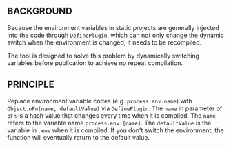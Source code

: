 ## BACKGROUND

Because the environment variables in static projects are generally injected into the code through `DefinePlugin`, which can not only change the dynamic switch when the environment is changed, it needs to be recompiled.

The tool is designed to solve this problem by dynamically switching variables before publication to achieve no repeat compilation.

## PRINCIPLE

Replace environment variable codes (e.g. `process.env.name`) with `Object.oFn(name, defaultValue)` via `DefinePlugin`.
The `name` in parameter of `oFn` is a hash value that changes every time when it is compiled.
The `name` refers to the variable name `process.env.{name}`.
The `defaultValue` is the variable in `.env` when it is compiled.
If you don't switch the environment, the function will eventually return to the default value.
